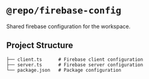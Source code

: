 # `@repo/firebase-config`

Shared firebase configuration for the workspace.

## Project Structure

```
├── client.ts      # Firebase client configuration
├── server.ts      # Firebase server configuration
└── package.json   # Package configuration
```